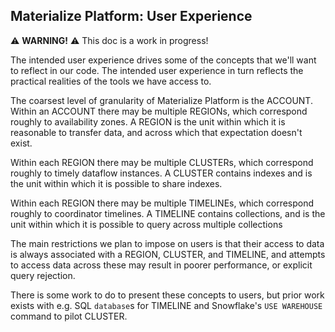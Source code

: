## Materialize Platform: User Experience

⚠️ **WARNING!** ⚠️ This doc is a work in progress!

The intended user experience drives some of the concepts that we'll want to reflect in our code.
The intended user experience in turn reflects the practical realities of the tools we have access to.

The coarsest level of granularity of Materialize Platform is the ACCOUNT.
Within an ACCOUNT there may be multiple REGIONs, which correspond roughly to availability zones.
A REGION is the unit within which it is reasonable to transfer data, and across which that expectation doesn't exist.

Within each REGION there may be multiple CLUSTERs, which correspond roughly to timely dataflow instances.
A CLUSTER contains indexes and is the unit within which it is possible to share indexes.

Within each REGION there may be multiple TIMELINEs, which correspond roughly to coordinator timelines.
A TIMELINE contains collections, and is the unit within which it is possible to query across multiple collections

The main restrictions we plan to impose on users is that their access to data is always associated with a REGION, CLUSTER, and TIMELINE, and attempts to access data across these may result in poorer performance, or explicit query rejection.

There is some work to do to present these concepts to users, but prior work exists with e.g. SQL `database`s for TIMELINE and Snowflake's `USE WAREHOUSE` command to pilot CLUSTER.
